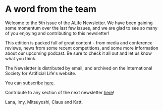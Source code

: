 # A word from the team

Welcome to the 5th issue of the ALife Newsletter. We have been gaining some momentum over the last few issues, and we are glad to see so many of you enjoying and contributing to this newsletter!

This edition is packed full of great content - from media and conference reviews, news from some recent competitions, and some more information about our upcoming podcast. Be sure to check it all out and let us know what you think.

The Newsletter is distributed by email, and archived on the International Society for Artificial Life's website.

You can subscribe [here](https://forms.gle/QpQ68xhvSMt4wiv89).

Contribute to any section of the next newsletter [here](https://forms.gle/jv7FdtdbWVTaTFGd9)!

Lana, Imy, Mitsuyoshi, Claus and Katt.
